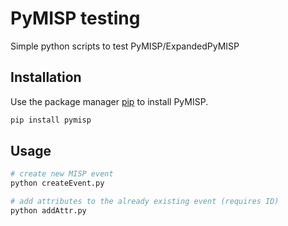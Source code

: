 # PyMISP testing

Simple python scripts to test PyMISP/ExpandedPyMISP

## Installation

Use the package manager [pip](https://pip.pypa.io/en/stable/) to install PyMISP.

```bash
pip install pymisp
```

## Usage

```python
# create new MISP event
python createEvent.py

# add attributes to the already existing event (requires ID)
python addAttr.py
```

